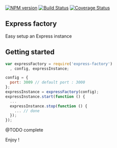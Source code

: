 [![NPM version](https://badge.fury.io/js/express-factory.svg)](http://badge.fury.io/js/express-factory)
[![Build Status](https://travis-ci.org/openhoat/express-factory.png?branch=master)](https://travis-ci.org/openhoat/express-factory)
[![Coverage Status](https://coveralls.io/repos/openhoat/express-factory/badge.svg)](https://coveralls.io/r/openhoat/express-factory)

## Express factory

Easy setup an Express instance

## Getting started

```javascript
var expressFactory = require('express-factory')
  , config, expressInstance;

config = {
  port: 3009 // default port : 3000
};
expressInstance = expressFactory(config);
expressInstance.start(function () {
  ...
  expressInstance.stop(function () {
    ... // done
  });
});
```

@TODO complete

Enjoy !
